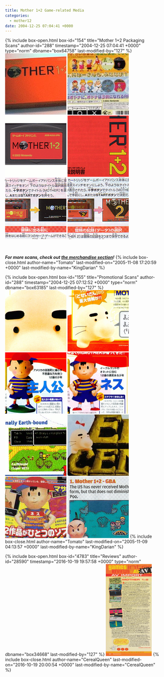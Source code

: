 ```yaml
---
title: Mother 1+2 Game-related Media
categories:
  - mother12
date: 2004-12-25 07:04:41 +0000
---
```

{% include box-open.html box-id="154" title="Mother 1+2 Packaging Scans" author-id="288" timestamp="2004-12-25 07:04:41 +0000" type="norm" dbname="box64758" last-modified-by="127" %}
<A HREF="m12_boxfront1.jpg"><IMG SRC="m12_boxfront1t.png" height="200" width="200" /></A>
<A HREF="m12_boxback2.jpg"><IMG SRC="m12_boxback2t.png" height="200" width="200" /></A>
<A HREF="m12_cart_front.jpg"><IMG SRC="m12_cart_frontt.png" height="200" width="200" /></A>
<A HREF="m12_manual_front.jpg"><IMG SRC="m12_manual_frontt.png" height="200" width="200" /></A>
<A HREF="m12_page8_9.jpg"><IMG SRC="m12_page8_9t.png" height="200" width="200" /></A>
<A HREF="m12_page20_21.jpg"><IMG SRC="m12_page20_21t.png" height="200" width="200" /></A>

<BR /><BR />
<B><I>For more scans, check out <A HREF="/merchandise/carts/m12cart.php">the merchandise section</A>!</I></B>
{% include box-close.html author-name="Tomato" last-modified-on="2005-11-08 17:20:59 +0000" last-modified-by-name="KingDarian" %}

{% include box-open.html box-id="155" title="Promotional Scans" author-id="288" timestamp="2004-12-25 07:12:52 +0000" type="norm" dbname="box63185" last-modified-by="127" %}
<A HREF="News_GameBoy_Mother_1+2_9.jpg"><IMG SRC="News_GameBoy_Mother_1+2_9t.png" height="200" width="200" /></A>
<A HREF="News_GameBoy_Mother_1+2_10.jpg"><IMG SRC="News_GameBoy_Mother_1+2_10t.png" height="200" width="200" /></A>
<A HREF="News_GameBoy_Mother_1+2_11.jpg"><IMG SRC="News_GameBoy_Mother_1+2_11t.png" height="200" width="200" /></A>
<A HREF="News_GameBoy_Mother_1+2_12.jpg"><IMG SRC="News_GameBoy_Mother_1+2_12t.png" height="200" width="200" /></A>
<A HREF="sm_egm_scan_256_color.jpg"><IMG SRC="sm_egm_scan_256_colort.png" height="200" width="200" /></A>
<A HREF="motherNP.jpg"><IMG SRC="motherNPt.png" height="200" width="200" /></A>
<A HREF="ms_strap_ad.jpg"><IMG SRC="ms_strap_adt.png" height="200" width="200" /></A>
<A HREF="TopImports.jpg"><IMG SRC="TopImportst.png" height="200" width="200" /></A>
{% include box-close.html author-name="Tomato" last-modified-on="2005-11-09 04:13:57 +0000" last-modified-by-name="KingDarian" %}

{% include box-open.html box-id="4783" title="Reviews" author-id="28590" timestamp="2016-10-19 19:57:58 +0000" type="norm" dbname="box34668" last-modified-by="127" %}
<A HREF="Animerica pg80.jpg"><IMG SRC="Animerica pg80.jpg" height="300" width="150" /></A>
{% include box-close.html author-name="CerealQueen" last-modified-on="2016-10-19 20:00:54 +0000" last-modified-by-name="CerealQueen" %}
